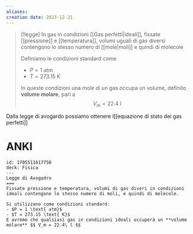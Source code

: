 ```yaml
---
aliases: 
creation date: 2023-12-21
---
```


> [!legge]
> In gas in condizioni [[Gas perfetti|ideali]], fissate [[pressione]] e [[temperatura]], volumi uguali di gas diversi contengono lo stesso numero di [[mole|moli]] e quindi di molecole
>
>Definiamo le condizioni standard come
>- $P = 1 \text{ atm}$
>- $T = 273.15 \text{ K}$
>
>In queste condizioni una mole di un gas occupa un volume, definito **volume molare**, pari a
>$$ V_{m} = 22.4\ l $$


Dalla legge di avogardo possiamo ottenere l[[equazione di stato dei gas perfetti]]

# ANKI

```anki
id: 1705511617750
deck: Fisica
---
Legge di Avogadro
===
Fissate pressione e temperatura, volumi di gas diveri in condizioni ideali contengono lo stesso numero di moli, e quindi di molecole.

Si utilizzano come condizioni standard:
- $P = 1 \text{ atm}$
- $T = 273.15 \text{ K}$
E avremo che qualsiasi gas in condizioni ideali occuperà un **volume molare** $$ V_m = 22.4\ l $$

```
